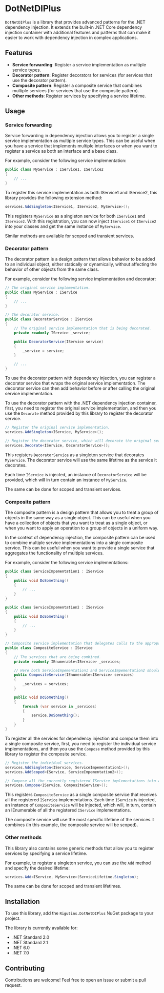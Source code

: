 # DotNetDIPlus

`DotNetDIPlus` is a library that provides advanced patterns for the .NET dependency injection. It extends the built-in .NET Core dependency injection container with additional features and patterns that can make it easier to work with dependency injection in complex applications.

## Features

- **Service forwarding**: Register a service implementation as multiple service types.
- **Decorator pattern**: Register decorators for services (for services that use the decorator pattern).
- **Composite pattern**: Register a composite service that combines multiple services (for services that use the composite pattern).
- **Other methods**: Register services by specifying a service lifetime.

## Usage

### Service forwarding

Service forwarding in dependency injection allows you to register a single service implementation as multiple service types. This can be useful when you have a service that implements multiple interfaces or when you want to register a service as both an interface and a base class.

For example, consider the following service implementation:

```csharp
public class MyService : IService1, IService2
{
    // ...
}
```

To register this service implementation as both IService1 and IService2, this library provides the following extension method:

```csharp
services.AddSingleton<IService1, IService2, MyService>();
```

This registers `MyService` as a singleton service for both `IService1` and `IService2`.
With this registration, you can now inject `IService1` or `IService2` into your classes and get the same instance of `MyService`.

Similar methods are available for scoped and transient services.

### Decorator pattern

The decorator pattern is a design pattern that allows behavior to be added to an individual object, either statically or dynamically, without affecting the behavior of other objects from the same class.

For example, consider the following service implementation and decorator:

```csharp
// The original service implementation.
public class MyService : IService
{
    // ...
}

// The decorator service.
public class DecoratorService : IService
{
    // The original service implementation that is being decorated.
    private readonly IService _service;

    public DecoratorService(IService service)
    {
        _service = service;
    }

    // ...
}
```

To use the decorator pattern with dependency injection, you can register a decorator service that wraps the original service implementation. The decorator service can then add behavior before or after calling the original service implementation.

To use the decorator pattern with the .NET dependency injection container, first, you need to register the original service implementation, and then you use the `Decorate` method provided by this library to register the decorator service.

```csharp
// Register the original service implementation.
services.AddSingleton<IService, MyService>();

// Register the decorator service, which will decorate the original service implementation.
services.Decorate<IService, DecoratorService>();
```

This registers `DecoratorService` as a singleton service that decorates `MyService`. The decorator service will use the same lifetime as the service it decorates. 

Each time `IService` is injected, an instance of `DecoratorService` will be provided, which will in turn contain an instance of `MyService`.

The same can be done for scoped and transient services.

### Composite pattern

The composite pattern is a design pattern that allows you to treat a group of objects in the same way as a single object. This can be useful when you have a collection of objects that you want to treat as a single object, or when you want to apply an operation to a group of objects in a uniform way.

In the context of dependency injection, the composite pattern can be used to combine multiple service implementations into a single composite service. This can be useful when you want to provide a single service that aggregates the functionality of multiple services.

For example, consider the following service implementations:

```csharp
public class ServiceImpementation1 : IService
{
    public void DoSomething()
    {
        // ...
    }
}

public class ServiceImpementation2 : IService
{
    public void DoSomething()
    {
        // ...
    }
}

// Composite service implementation that delegates calls to the appropriate implementation
public class CompositeService : IService
{
    // The services that are being combined.
    private readonly IEnumerable<IService> _services;

    // Here both ServiceImpementation1 and ServiceImpementation2 should be injected.
    public CompositeService(IEnumerable<IService> services)
    {
        _services = services;
    }

    public void DoSomething()
    {
        foreach (var service in _services)
        {
            service.DoSomething();
        }
    }
}
```

To register all the services for dependency injection and compose them into a single composite service, first, you need to register the individual service implementations, and then you use the `Compose` method provided by this library to register the composite service.

```csharp
// Register the individual services.
services.AddSingleton<IService, ServiceImpementation1>();
services.AddScoped<IService, ServiceImpementation2>();

// Compose all the currently registered IService implementations into a single composite service.
services.Compose<IService, CompositeService>();
```

This registers `CompositeService` as a single composite service that receives all the registered `IService` implementations. Each time `IService` is injected, an instance of `CompositeService` will be injected, which will, in turn, contain an IEnumerable of all the registered `IService` implementations.

The composite service will use the most specific lifetime of the services it combines (in this example, the composite service will be scoped).

### Other methods

This library also contains some generic methods that allow you to register services by specifying a service lifetime.

For example, to register a singleton service, you can use the `Add` method and specify the desired lifetime:

```csharp
services.Add<IService, MyService>(ServiceLifetime.Singleton);
```

The same can be done for scoped and transient lifetimes.

## Installation

To use this library, add the `Rigutins.DotNetDIPlus` NuGet package to your project.

The library is currently available for:
- .NET Standard 2.0
- .NET Standard 2.1
- .NET 6.0
- .NET 7.0

## Contributing

Contributions are welcome! Feel free to open an issue or submit a pull request.
